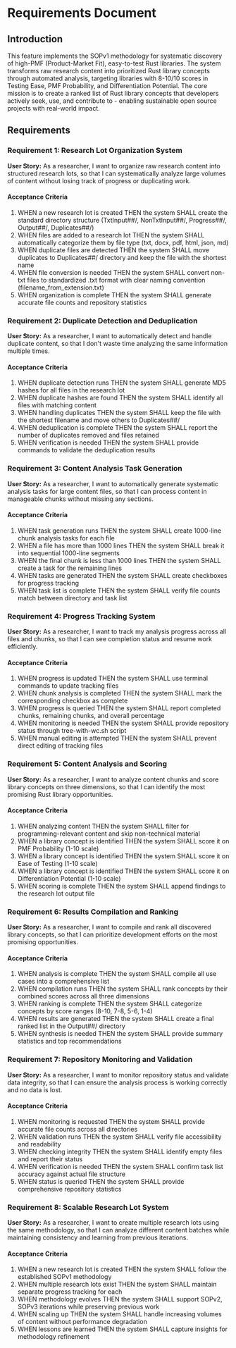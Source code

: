 # Requirements Document

## Introduction

This feature implements the SOPv1 methodology for systematic discovery of high-PMF (Product-Market Fit), easy-to-test Rust libraries. The system transforms raw research content into prioritized Rust library concepts through automated analysis, targeting libraries with 8-10/10 scores in Testing Ease, PMF Probability, and Differentiation Potential. The core mission is to create a ranked list of Rust library concepts that developers actively seek, use, and contribute to - enabling sustainable open source projects with real-world impact.

## Requirements

### Requirement 1: Research Lot Organization System

**User Story:** As a researcher, I want to organize raw research content into structured research lots, so that I can systematically analyze large volumes of content without losing track of progress or duplicating work.

#### Acceptance Criteria

1. WHEN a new research lot is created THEN the system SHALL create the standard directory structure (TxtInput##/, NonTxtInput##/, Progress##/, Output##/, Duplicates##/)
2. WHEN files are added to a research lot THEN the system SHALL automatically categorize them by file type (txt, docx, pdf, html, json, md)
3. WHEN duplicate files are detected THEN the system SHALL move duplicates to Duplicates##/ directory and keep the file with the shortest name
4. WHEN file conversion is needed THEN the system SHALL convert non-txt files to standardized .txt format with clear naming convention (filename_from_extension.txt)
5. WHEN organization is complete THEN the system SHALL generate accurate file counts and repository statistics

### Requirement 2: Duplicate Detection and Deduplication

**User Story:** As a researcher, I want to automatically detect and handle duplicate content, so that I don't waste time analyzing the same information multiple times.

#### Acceptance Criteria

1. WHEN duplicate detection runs THEN the system SHALL generate MD5 hashes for all files in the research lot
2. WHEN duplicate hashes are found THEN the system SHALL identify all files with matching content
3. WHEN handling duplicates THEN the system SHALL keep the file with the shortest filename and move others to Duplicates##/
4. WHEN deduplication is complete THEN the system SHALL report the number of duplicates removed and files retained
5. WHEN verification is needed THEN the system SHALL provide commands to validate the deduplication results

### Requirement 3: Content Analysis Task Generation

**User Story:** As a researcher, I want to automatically generate systematic analysis tasks for large content files, so that I can process content in manageable chunks without missing any sections.

#### Acceptance Criteria

1. WHEN task generation runs THEN the system SHALL create 1000-line chunk analysis tasks for each file
2. WHEN a file has more than 1000 lines THEN the system SHALL break it into sequential 1000-line segments
3. WHEN the final chunk is less than 1000 lines THEN the system SHALL create a task for the remaining lines
4. WHEN tasks are generated THEN the system SHALL create checkboxes for progress tracking
5. WHEN task list is complete THEN the system SHALL verify file counts match between directory and task list

### Requirement 4: Progress Tracking System

**User Story:** As a researcher, I want to track my analysis progress across all files and chunks, so that I can see completion status and resume work efficiently.

#### Acceptance Criteria

1. WHEN progress is updated THEN the system SHALL use terminal commands to update tracking files
2. WHEN chunk analysis is completed THEN the system SHALL mark the corresponding checkbox as complete
3. WHEN progress is queried THEN the system SHALL report completed chunks, remaining chunks, and overall percentage
4. WHEN monitoring is needed THEN the system SHALL provide repository status through tree-with-wc.sh script
5. WHEN manual editing is attempted THEN the system SHALL prevent direct editing of tracking files

### Requirement 5: Content Analysis and Scoring

**User Story:** As a researcher, I want to analyze content chunks and score library concepts on three dimensions, so that I can identify the most promising Rust library opportunities.

#### Acceptance Criteria

1. WHEN analyzing content THEN the system SHALL filter for programming-relevant content and skip non-technical material
2. WHEN a library concept is identified THEN the system SHALL score it on PMF Probability (1-10 scale)
3. WHEN a library concept is identified THEN the system SHALL score it on Ease of Testing (1-10 scale)
4. WHEN a library concept is identified THEN the system SHALL score it on Differentiation Potential (1-10 scale)
5. WHEN scoring is complete THEN the system SHALL append findings to the research lot output file

### Requirement 6: Results Compilation and Ranking

**User Story:** As a researcher, I want to compile and rank all discovered library concepts, so that I can prioritize development efforts on the most promising opportunities.

#### Acceptance Criteria

1. WHEN analysis is complete THEN the system SHALL compile all use cases into a comprehensive list
2. WHEN compilation runs THEN the system SHALL rank concepts by their combined scores across all three dimensions
3. WHEN ranking is complete THEN the system SHALL categorize concepts by score ranges (8-10, 7-8, 5-6, 1-4)
4. WHEN results are generated THEN the system SHALL create a final ranked list in the Output##/ directory
5. WHEN synthesis is needed THEN the system SHALL provide summary statistics and top recommendations

### Requirement 7: Repository Monitoring and Validation

**User Story:** As a researcher, I want to monitor repository status and validate data integrity, so that I can ensure the analysis process is working correctly and no data is lost.

#### Acceptance Criteria

1. WHEN monitoring is requested THEN the system SHALL provide accurate file counts across all directories
2. WHEN validation runs THEN the system SHALL verify file accessibility and readability
3. WHEN checking integrity THEN the system SHALL identify empty files and report their status
4. WHEN verification is needed THEN the system SHALL confirm task list accuracy against actual file structure
5. WHEN status is queried THEN the system SHALL provide comprehensive repository statistics

### Requirement 8: Scalable Research Lot System

**User Story:** As a researcher, I want to create multiple research lots using the same methodology, so that I can analyze different content batches while maintaining consistency and learning from previous iterations.

#### Acceptance Criteria

1. WHEN a new research lot is created THEN the system SHALL follow the established SOPv1 methodology
2. WHEN multiple research lots exist THEN the system SHALL maintain separate progress tracking for each
3. WHEN methodology evolves THEN the system SHALL support SOPv2, SOPv3 iterations while preserving previous work
4. WHEN scaling up THEN the system SHALL handle increasing volumes of content without performance degradation
5. WHEN lessons are learned THEN the system SHALL capture insights for methodology refinement